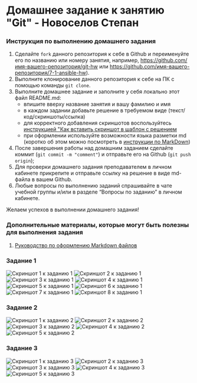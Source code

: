 # Домашнее задание к занятию "Git" - Новоселов Степан


### Инструкция по выполнению домашнего задания

   1. Сделайте `fork` данного репозитория к себе в Github и переименуйте его по названию или номеру занятия, например, https://github.com/имя-вашего-репозитория/git-hw или  https://github.com/имя-вашего-репозитория/7-1-ansible-hw).
   2. Выполните клонирование данного репозитория к себе на ПК с помощью команды `git clone`.
   3. Выполните домашнее задание и заполните у себя локально этот файл README.md:
      - впишите вверху название занятия и вашу фамилию и имя
      - в каждом задании добавьте решение в требуемом виде (текст/код/скриншоты/ссылка)
      - для корректного добавления скриншотов воспользуйтесь [инструкцией "Как вставить скриншот в шаблон с решением](https://github.com/netology-code/sys-pattern-homework/blob/main/screen-instruction.md)
      - при оформлении используйте возможности языка разметки md (коротко об этом можно посмотреть в [инструкции  по MarkDown](https://github.com/netology-code/sys-pattern-homework/blob/main/md-instruction.md))
   4. После завершения работы над домашним заданием сделайте коммит (`git commit -m "comment"`) и отправьте его на Github (`git push origin`);
   5. Для проверки домашнего задания преподавателем в личном кабинете прикрепите и отправьте ссылку на решение в виде md-файла в вашем Github.
   6. Любые вопросы по выполнению заданий спрашивайте в чате учебной группы и/или в разделе “Вопросы по заданию” в личном кабинете.
   
Желаем успехов в выполнении домашнего задания!
   
### Дополнительные материалы, которые могут быть полезны для выполнения задания

1. [Руководство по оформлению Markdown файлов](https://gist.github.com/Jekins/2bf2d0638163f1294637#Code)

### Задание 1

![Скриншот 1 к заданию 1](https://github.com/NewParadigma96/netology-git-8.02/blob/main/img/Image%201%2C1.png)
![Скриншот 2 к заданию 1](https://github.com/NewParadigma96/netology-git-8.02/blob/main/img/Image%201%2C2.png)
![Скриншот 3 к заданию 1](https://github.com/NewParadigma96/netology-git-8.02/blob/main/img/Image%201%2C3.png)
![Скриншот 4 к заданию 1](https://github.com/NewParadigma96/netology-git-8.02/blob/main/img/Image%201%2C4.png)
![Скриншот 5 к заданию 1](https://github.com/NewParadigma96/netology-git-8.02/blob/main/img/Image%201%2C5.png)
![Скриншот 6 к заданию 1](https://github.com/NewParadigma96/netology-git-8.02/blob/main/img/Image%201%2C6.png)
![Скриншот 7 к заданию 1](https://github.com/NewParadigma96/netology-git-8.02/blob/main/img/Image%201%2C7.png)
![Скриншот 8 к заданию 1](https://github.com/NewParadigma96/netology-git-8.02/blob/main/img/Image%201%2C8.png)

### Задание 2

![Скриншот 1 к заданию 2](https://github.com/NewParadigma96/netology-git-8.02/blob/main/img/Image%202%2C1.png)
![Скриншот 2 к заданию 2](https://github.com/NewParadigma96/netology-git-8.02/blob/main/img/Image%202%2C2.png)
![Скриншот 3 к заданию 2](https://github.com/NewParadigma96/netology-git-8.02/blob/main/img/Image%202%2C3.png)
![Скриншот 4 к заданию 2](https://github.com/NewParadigma96/netology-git-8.02/blob/main/img/Image%202%2C4.png)
![Скриншот 5 к заданию 2](https://github.com/NewParadigma96/netology-git-8.02/blob/main/img/Image%202%2C5.png)

### Задание 3

![Скриншот 1 к заданию 3](https://github.com/NewParadigma96/netology-git-8.02/blob/main/img/Image%203%2C1.png)
![Скриншот 2 к заданию 3](https://github.com/NewParadigma96/netology-git-8.02/blob/main/img/Image%203%2C2.png)
![Скриншот 3 к заданию 3](https://github.com/NewParadigma96/netology-git-8.02/blob/main/img/Image%203%2C3.png)
![Скриншот 4 к заданию 3](https://github.com/NewParadigma96/netology-git-8.02/blob/main/img/Image%203%2C4.png)
![Скриншот 5 к заданию 3](https://github.com/NewParadigma96/netology-git-8.02/blob/main/img/Image%203%2C5.png)

